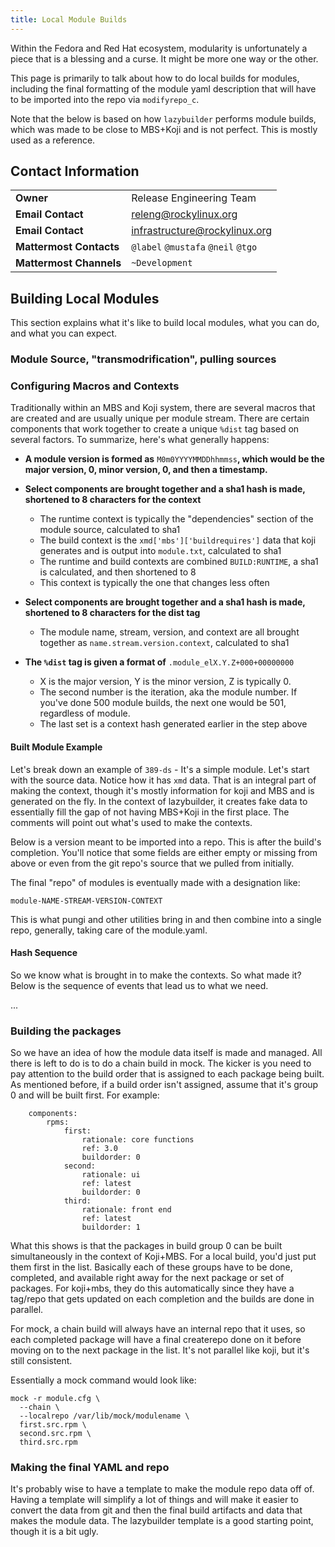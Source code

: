 ```yaml
---
title: Local Module Builds
---
```


Within the Fedora and Red Hat ecosystem, modularity is unfortunately a piece
that is a blessing and a curse. It might be more one way or the other.

This page is primarily to talk about how to do local builds for modules,
including the final formatting of the module yaml description that will have to
be imported into the repo via `modifyrepo_c`.

Note that the below is based on how `lazybuilder` performs module builds, which
was made to be close to MBS+Koji and is not perfect. This is mostly used as a
reference.

## Contact Information
| | |
| - | - |
| **Owner** | Release Engineering Team |
| **Email Contact** | releng@rockylinux.org |
| **Email Contact** | infrastructure@rockylinux.org |
| **Mattermost Contacts** | `@label` `@mustafa` `@neil` `@tgo` |
| **Mattermost Channels** | `~Development` |

## Building Local Modules

This section explains what it's like to build local modules, what you can do,
and what you can expect.

### Module Source, "transmodrification", pulling sources

### Configuring Macros and Contexts

Traditionally within an MBS and Koji system, there are several macros that
are created and are usually unique per module stream. There are certain
components that work together to create a unique `%dist` tag based on several
factors. To summarize, here's what generally happens:

* **A module version is formed as** `M0m0YYYYMMDDhhmmss`**, which would be the major version, 0, minor version, 0, and then a timestamp.**
* **Select components are brought together and a sha1 hash is made, shortened to 8 characters for the context**

  * The runtime context is typically the "dependencies" section of the module source, calculated to sha1
  * The build context is the `xmd['mbs']['buildrequires']` data that koji generates and is output into `module.txt`, calculated to sha1
  * The runtime and build contexts are combined `BUILD:RUNTIME`, a sha1 is calculated, and then shortened to 8
  * This context is typically the one that changes less often

* **Select components are brought together and a sha1 hash is made, shortened to 8 characters for the dist tag**

  * The module name, stream, version, and context are all brought together as `name.stream.version.context`, calculated to sha1

* **The `%dist` tag is given a format of** `.module_elX.Y.Z+000+00000000`

  * X is the major version, Y is the minor version, Z is typically 0.
  * The second number is the iteration, aka the module number. If you've done 500 module builds, the next one would be 501, regardless of module.
  * The last set is a context hash generated earlier in the step above

#### Built Module Example

Let's break down an example of `389-ds` - It's a simple module. Let's start
with the source data. Notice how it has `xmd` data. That is an integral part
of making the context, though it's mostly information for koji and MBS and
is generated on the fly. In the context of lazybuilder, it creates fake data
to essentially fill the gap of not having MBS+Koji in the first place. The
comments will point out what's used to make the contexts.

Below is a version meant to be imported into a repo. This is after the build's
completion. You'll notice that some fields are either empty or missing from
above or even from the git repo's source that we pulled from initially.

The final "repo" of modules is eventually made with a designation like:

```
module-NAME-STREAM-VERSION-CONTEXT
```

This is what pungi and other utilities bring in and then combine into a single
repo, generally, taking care of the module.yaml.

#### Hash Sequence

So we know what is brought in to make the contexts. So what made it? Below
is the sequence of events that lead us to what we need.

...

### Building the packages

So we have an idea of how the module data itself is made and managed. All there
is left to do is to do a chain build in mock. The kicker is you need to pay
attention to the build order that is assigned to each package being built. As
mentioned before, if a build order isn't assigned, assume that it's group 0 and
will be built first. For example:

```
    components:
        rpms:
            first:
                rationale: core functions
                ref: 3.0
                buildorder: 0
            second:
                rationale: ui
                ref: latest
                buildorder: 0
            third:
                rationale: front end
                ref: latest
                buildorder: 1
```

What this shows is that the packages in build group 0 can be built simultaneously
in the context of Koji+MBS. For a local build, you'd just put them first in the
list. Basically each of these groups have to be done, completed, and available
right away for the next package or set of packages. For koji+mbs, they do this
automatically since they have a tag/repo that gets updated on each completion
and the builds are done in parallel.

For mock, a chain build will always have an internal repo that it uses, so each
completed package will have a final createrepo done on it before moving on to the
next package in the list. It's not parallel like koji, but it's still consistent.

Essentially a mock command would look like:

```
mock -r module.cfg \
  --chain \
  --localrepo /var/lib/mock/modulename \
  first.src.rpm \
  second.src.rpm \
  third.src.rpm
```

### Making the final YAML and repo

It's probably wise to have a template to make the module repo data off of. Having
a template will simplify a lot of things and will make it easier to convert the
data from git and then the final build artifacts and data that makes the module
data. The lazybuilder template is a good starting point, though it is a bit ugly.
